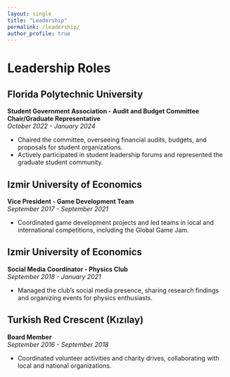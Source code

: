 ```yaml
---
layout: single
title: "Leadership"
permalink: /leadership/
author_profile: true
---
```


# Leadership Roles

## Florida Polytechnic University  
**Student Government Association - Audit and Budget Committee Chair/Graduate Representative**  
*October 2022 - January 2024*

- Chaired the committee, overseeing financial audits, budgets, and proposals for student organizations.
- Actively participated in student leadership forums and represented the graduate student community.

## Izmir University of Economics  
**Vice President - Game Development Team**  
*September 2017 - September 2021*

- Coordinated game development projects and led teams in local and international competitions, including the Global Game Jam.

## Izmir University of Economics  
**Social Media Coordinator - Physics Club**  
*September 2018 - January 2021*

- Managed the club’s social media presence, sharing research findings and organizing events for physics enthusiasts.

## Turkish Red Crescent (Kızılay)  
**Board Member**  
*September 2016 - September 2018*

- Coordinated volunteer activities and charity drives, collaborating with local and national organizations.
